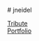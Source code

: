 <br>
# jneidel

<a href="https://jneidel.github.io/fictional-train/tribute.html">Tribute</a><br>
<a href="https://jneidel.github.io/fictional-train/portfolio.html">Portfolio</a>